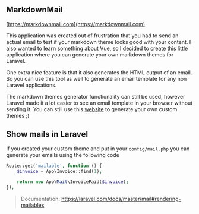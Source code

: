 ## MarkdownMail

[https://markdownmail.com](https://markdownmail.com)

This application was created out of frustration that you had to send an actual email to test if your markdown theme looks good with your content. I also wanted to learn something about Vue, so I decided to create this little application where you can generate your own markdown themes for Laravel. 

One extra nice feature is that it also generates the HTML output of an email. So you can use this tool as well to generate an email template for any non Laravel applications. 

The markdown themes generator functionality can still be used, however Laravel made it a lot easier to see an email template in your browser without sending it. You can still use this [website](https://markdownmail.com) to generate your own custom themes ;)

## Show mails in Laravel

If you created your custom theme and put in your `config/mail.php` you can generate your emails using the following code
```php
Route::get('mailable', function () {
    $invoice = App\Invoice::find(1);

    return new App\Mail\InvoicePaid($invoice);
});
```

> Documentation: https://laravel.com/docs/master/mail#rendering-mailables
